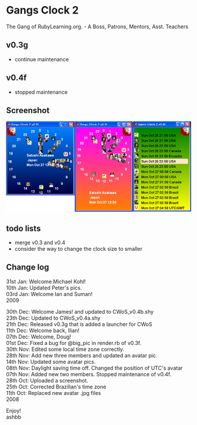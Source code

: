 Gangs Clock 2
=============
The Gang of RubyLearning.org. - A Boss, Patrons, Mentors, Asst. Teachers

v0.3g
-----
- continue maintenance

v0.4f
-----
- stopped maintenance

Screenshot
----------
![GangsClock2\_screenshot.png](http://github.com/ashbb/gangsclock2/raw/master/GangsClock2_screenshot.png)

todo lists
----------
- merge v0.3 and v0.4
- consider the way to change the clock size to smaller

Change log
----------
31st Jan: Welcome Michael Kohl! <br>
10th Jan: Updated Peter's pics. <br>
03rd Jan: Welcome Ian and Suman! <br>
2009 <br>

30th Dec: Welcome James! and updated to CWoS\_v0.4b.shy <br>
23th Dec: Updated to CWoS\_v0.4a.shy <br>
21th Dec: Released v0.3g that is added a launcher for CWoS <br>
11th Dec: Welcome back, Ilian! <br>
07th Dec: Welcome, Doug! <br>
01st Dec: Fixed a bug for @big\_pic in render.rb of v0.3f. <br>
30th Nov: Edited some local time zone correctly. <br>
28th Nov: Add new three members and updated an avatar pic. <br>
14th Nov: Updated some avatar pics. <br>
08th Nov: Daylight saving time off. Changed the position of UTC's avatar <br>
07th Nov: Added new two members. Stopped maintenance of v0.4f. <br>
28th Oct: Uploaded a screenshot. <br>
25th Oct: Corrected Brazilian's time zone <br>
11th Oct: Replaced new avatar .jpg files <br>
2008 <br>

Enjoy! <br>
ashbb